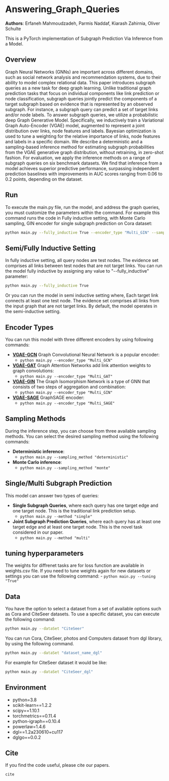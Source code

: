# Answering_Graph_Queries
**Authors**: Erfaneh Mahmoudzadeh, Parmis Naddaf, Kiarash Zahirnia, Oliver Schulte

This is a PyTorch implementation of Subgraph Prediction Via Inference from a Model.
## Overview
Graph Neural Networks (GNNs) are important across different domains, such as social network analysis and recommendation systems, due to their ability to model complex relational data. This paper introduces subgraph queries as a new task for deep graph learning. Unlike traditional graph prediction tasks that focus on individual components like link prediction or node classification, subgraph queries jointly predict the components of a target subgraph based on evidence that is represented by an observed subgraph. For instance, a subgraph query can predict a set of target links and/or node labels.  To answer subgraph queries, we utilize a probabilistic deep Graph Generative Model. Specifically, we inductively train a Variational Graph Auto-Encoder (VGAE) model, augmented to represent a joint distribution over links, node features and labels. Bayesian optimization is used to tune a weighting for the relative importance of links, node features and labels in a specific domain. 
We describe a deterministic and a sampling-based inference method for estimating subgraph probabilities from the VGAE generative graph distribution, without retraining, in zero-shot fashion. For evaluation, we apply the inference methods on a range of subgraph queries on six benchmark datasets. We find that  inference from a model achieves superior predictive performance, surpassing independent prediction baselines with improvements in AUC scores ranging from 0.06 to 0.2 points, depending on the dataset. 

## Run
To execute the main.py file, run the model, and address the graph queries, you must customize the parameters within the command.
For example this command runs the code in Fully inductive setting, with Monte Carlo sampling, GIN encoder for single subgraph prediction on Cora dataset:
```sh
python main.py --fully_inductive True --encoder_type "Multi_GIN" --sampling_method "monte" --method "single" --dataSet "Cora_dgl" 
```


## Semi/Fully Inductive Setting

In fully inductive setting, all query nodes are test nodes. The evidence set comprises all links between test nodes that are not target links. You can run the model fully inductive by assigning any value to "--fully_inductive" parameter:
```sh
python main.py --fully_inductive True
```
Or you can run the model in semi inductive setting where, Each target link connects at least one test node. The evidence set comprises all links from the input graph that are not target links. By default, the model operates in the semi-inductive setting.
## Encoder Types
You can run this model with three different encoders by using following commands:
- [**VGAE-GCN**](https://openreview.net/pdf?id=SJU4ayYgl) Graph Convolutional Neural Network is a popular encoder:
    - ```python main.py --encoder_type "Multi_GCN"```
- [**VGAE-GAT**](https://openreview.net/forum?id=rJXMpikCZ) Graph Attention Networks add link attention weights to graph convolutions:
    - ```python main.py --encoder_type "Multi_GAT" ```
- [**VGAE-GIN**](https://openreview.net/pdf?id=ryGs6iA5Km) The Graph Isomorphism Network is a type of GNN that consists of two steps of         aggregation and combination:
    - ```python main.py --encoder_type "Multi_GIN" ```
- [**VGAE-SAGE**](https://arxiv.org/pdf/1706.02216) GraphSAGE encoder:
    - ```python main.py --encoder_type "Multi_SAGE"```

## Sampling Methods
During the inference step, you can choose from three available sampling methods. You can select the desired sampling method using the following commands:
- **Deterministic inference**:
    - ```python main.py --sampling_method "deterministic" ```
- **Monte Carlo inference**:
    - ```python main.py --sampling_method "monte" ```

## Single/Multi Subgraph Prediction
This model can answer two types of queries:
- **Single Subgraph Queries**, where each query has one target edge and one target node. This is the traditional link prediction setup.
    - ```python main.py --method "single" ```
- **Joint Subgraph Prediction Queries**, where each query has at least one target edge and at least one target node. This is the novel task considered in our paper.
    - ```python main.py --method "multi" ```

## tuning hyperparameters
The weights for diffrenet tasks are for loss function are available in weights.csv file. If you need to tune weights again for new datasets or settings you can use the following command:
    - ```python main.py --tuning "True" ```

## Data
You have the option to select a dataset from a set of available options such as Cora and CiteSeer datasets. To use a specific dataset, you can execute the following command:
```sh
python main.py --dataSet "CiteSeer"
```
You can run Cora, CiteSeer, photos and Computers dataset from dgl library, by using the following command. 
```sh
python main.py --dataSet "dataset_name_dgl"
```
For example for CiteSeer dataset it would be like:
```sh
python main.py --dataSet "CiteSeer_dgl"
```
## Environment
- python=3.8
- scikit-learn==1.2.2
- scipy==1.10.1
- torchmetrics==0.11.4
- python-igraph==0.10.4
- powerlaw=1.4.6
- dgl==1.2a230610+cu117
- dglgo==0.0.2



## Cite
If you find the code useful, please cite our papers.
```sh
cite
```
